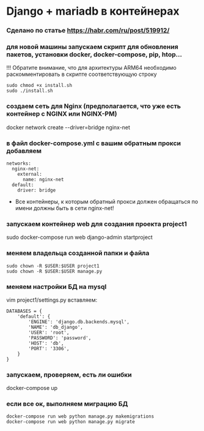 # Django + mariadb в контейнерах
### Сделано по статье https://habr.com/ru/post/519912/
### для новой машины запускаем скрипт для обновления пакетов, установки docker, docker-compose, pip, htop...
!!! Обратите внимание, что для архитектуры ARM64 необходимо раскомментировать в скрипте соответствующую строку
```
sudo chmod +x install.sh
sudo ./install.sh
```
### создаем сеть для Nginx (предполагается, что уже есть контейнер с NGINX или NGINX-PM)
docker network create --driver=bridge nginx-net
### в файл docker-compose.yml с вашим обратным прокси добавляем
```
networks:
  nginx-net:
    external:
      name: nginx-net
  default:
    driver: bridge
   ```
- Все контейнеры, к которым обратный прокси должен обращаться по имени должны быть в сети nginx-net!

### запускаем контейнер web для создания проекта project1
sudo docker-compose run web django-admin startproject
### меняем владельца созданной папки и файла
```
sudo chown -R $USER:$USER project1
sudo chown -R $USER:$USER manage.py
```
### меняем настройки БД на mysql
vim project1/settings.py
вставляем:
```
DATABASES = {
    'default': {
        'ENGINE': 'django.db.backends.mysql',
        'NAME': 'db_django',
        'USER': 'root',
        'PASSWORD': 'password',
        'HOST': 'db',
        'PORT': '3306',
    }
}
```
### запускаем, проверяем, есть ли ошибки
docker-compose up
### если все ок, выполняем миграцию БД
```
docker-compose run web python manage.py makemigrations
docker-compose run web python manage.py migrate
```
